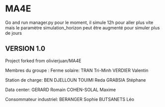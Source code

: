 # MA4E

Go and run manager.py
pour le moment, il simule 12h pour aller plus vite mais le paramètre simulation_horizon peut être augmenté pour simuler plus de jours

## VERSION 1.0

Project forked from olivierjuan/MA4E

Membres du groupe :
Ferme solaire: 
TRAN Tri-Minh
VERDIER Valentin

Station de charge:
BEN DJELLOUN TOUIMI Reda
GRABSIA Stéphane

Data center:
GERARD Romain
COHEN-SOLAL Maxime

Consommateur industriel:
BERANGER Sophie
BUTSANETS Léo

